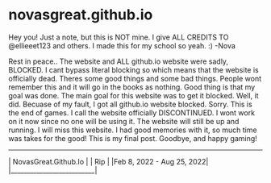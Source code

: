 # novasgreat.github.io
Hey you! Just a note, but this is NOT mine. I give ALL CREDITS TO @ellieeet123 and others. I made this for my school so yeah. :) -Nova



Rest in peace..
The website and ALL github.io website were sadly, BLOCKED. I cant bypass literal blocking so which means that the website is officially dead. Theres some good things and some bad things. People wont remember this and it will go in the books as nothing. Good thing is that my goal was done. The main goal for this website was to get it blocked. Well, it did. Becuase of my fault, I got all github.io website blocked. Sorry. This is the end of games. I call the website officially DISCONTINUED. I wont work on it now since no one will be using it. The website will still be up and running. I will miss this website. I had good memories with it, so much time was takes for the good! This is my final post. Goodbye, and happy gaming!

____________________________
|   NovasGreat.Github.Io   |
|           Rip            |
|Feb 8, 2022 - Aug 25, 2022|
|__________________________|

